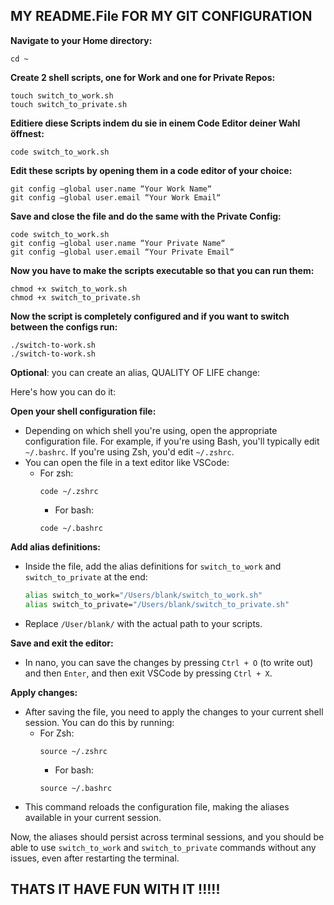## MY README.File FOR MY GIT CONFIGURATION

**Navigate to your Home directory:**

	cd ~



**Create 2 shell scripts, one for Work and one for Private Repos:** 


	touch switch_to_work.sh
	touch switch_to_private.sh


**Editiere diese Scripts indem du sie in einem Code Editor deiner Wahl öffnest:**

	code switch_to_work.sh


**Edit these scripts by opening them in a code editor of your choice:**

	git config —global user.name “Your Work Name“
	git config —global user.email “Your Work Email“


**Save and close the file and do the same with the Private Config:**

	code switch_to_work.sh
	git config —global user.name “Your Private Name“
	git config —global user.email “Your Private Email“


**Now you have to make the scripts executable so that you can run them:**

	chmod +x switch_to_work.sh
	chmod +x switch_to_private.sh


**Now the script is completely configured and if you want to switch between the configs run:**

	./switch-to-work.sh
	./switch-to-work.sh

__Optional__: you can create an alias, QUALITY OF LIFE change:

Here's how you can do it:

**Open your shell configuration file:**
   - Depending on which shell you're using, open the appropriate configuration file. For example, if you're using Bash, you'll typically edit `~/.bashrc`. If you're using Zsh, you'd edit `~/.zshrc`.
   - You can open the file in a text editor like VSCode:
     - For zsh:
       ```
       code ~/.zshrc
       ```
       - For bash:
       ```
       code ~/.bashrc
       ```

**Add alias definitions:**
   - Inside the file, add the alias definitions for `switch_to_work` and `switch_to_private` at the end:
     ```bash
     alias switch_to_work="/Users/blank/switch_to_work.sh"
     alias switch_to_private="/Users/blank/switch_to_private.sh"
     ```
   - Replace `/User/blank/` with the actual path to your scripts.

**Save and exit the editor:**
   - In nano, you can save the changes by pressing `Ctrl + O` (to write out) and then `Enter`, and then exit VSCode by pressing `Ctrl + X`.

**Apply changes:**
   - After saving the file, you need to apply the changes to your current shell session. You can do this by running:
     - For Zsh:
       ```
       source ~/.zshrc
       ```
       - For bash:
       ```
       source ~/.bashrc
       ```
   - This command reloads the configuration file, making the aliases available in your current session.
   
Now, the aliases should persist across terminal sessions, and you should be able to use `switch_to_work` and `switch_to_private` commands without any issues, even after restarting the terminal.




## THATS IT HAVE FUN WITH IT !!!!!
	






